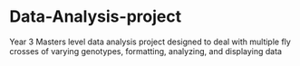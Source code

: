 # Data-Analysis-project
Year 3 Masters level data analysis project designed to deal with multiple fly crosses of varying genotypes, formatting, analyzing, and displaying data 

